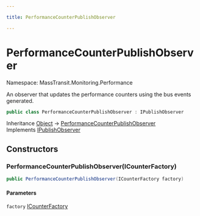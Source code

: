```yaml
---

title: PerformanceCounterPublishObserver

---
```


# PerformanceCounterPublishObserver

Namespace: MassTransit.Monitoring.Performance

An observer that updates the performance counters using the bus events
 generated.

```csharp
public class PerformanceCounterPublishObserver : IPublishObserver
```

Inheritance [Object](https://learn.microsoft.com/en-us/dotnet/api/system.object) → [PerformanceCounterPublishObserver](../masstransit-monitoring-performance/performancecounterpublishobserver)<br/>
Implements [IPublishObserver](../../masstransit-abstractions/masstransit/ipublishobserver)

## Constructors

### **PerformanceCounterPublishObserver(ICounterFactory)**

```csharp
public PerformanceCounterPublishObserver(ICounterFactory factory)
```

#### Parameters

`factory` [ICounterFactory](../masstransit-monitoring-performance/icounterfactory)<br/>
